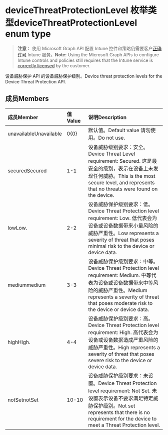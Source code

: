 # <a name="devicethreatprotectionlevel-enum-type"></a><span data-ttu-id="cc147-101">deviceThreatProtectionLevel 枚举类型</span><span class="sxs-lookup"><span data-stu-id="cc147-101">deviceThreatProtectionLevel enum type</span></span>

> <span data-ttu-id="cc147-102">**注意：** 使用 Microsoft Graph API 配置 Intune 控件和策略仍需要客户[正确许可](https://go.microsoft.com/fwlink/?linkid=839381) Intune 服务。</span><span class="sxs-lookup"><span data-stu-id="cc147-102">**Note:** Using the Microsoft Graph APIs to configure Intune controls and policies still requires that the Intune service is [correctly licensed](https://go.microsoft.com/fwlink/?linkid=839381) by the customer.</span></span>

<span data-ttu-id="cc147-103">设备威胁保护 API 的设备威胁保护级别。</span><span class="sxs-lookup"><span data-stu-id="cc147-103">Device threat protection levels for the Device Threat Protection API.</span></span>
## <a name="members"></a><span data-ttu-id="cc147-104">成员</span><span class="sxs-lookup"><span data-stu-id="cc147-104">Members</span></span>
|<span data-ttu-id="cc147-105">成员</span><span class="sxs-lookup"><span data-stu-id="cc147-105">Member</span></span>|<span data-ttu-id="cc147-106">值</span><span class="sxs-lookup"><span data-stu-id="cc147-106">Value</span></span>|<span data-ttu-id="cc147-107">说明</span><span class="sxs-lookup"><span data-stu-id="cc147-107">Description</span></span>|
|:---|:---|:---|
|<span data-ttu-id="cc147-108">unavailable</span><span class="sxs-lookup"><span data-stu-id="cc147-108">Unavailable</span></span>|<span data-ttu-id="cc147-109">0</span><span class="sxs-lookup"><span data-stu-id="cc147-109">{0}</span></span>|<span data-ttu-id="cc147-110"> 默认值。</span><span class="sxs-lookup"><span data-stu-id="cc147-110">Default value</span></span> <span data-ttu-id="cc147-111">请勿使用。</span><span class="sxs-lookup"><span data-stu-id="cc147-111">Do not use.</span></span>|
|<span data-ttu-id="cc147-112">secured</span><span class="sxs-lookup"><span data-stu-id="cc147-112">Secured</span></span>|<span data-ttu-id="cc147-113">1</span><span class="sxs-lookup"><span data-stu-id="cc147-113">-1</span></span>|<span data-ttu-id="cc147-114">设备威胁级别要求：安全。</span><span class="sxs-lookup"><span data-stu-id="cc147-114">Device Threat Level requirement: Secured.</span></span> <span data-ttu-id="cc147-115">这是最安全的级别，表示在设备上未发现任何威胁。</span><span class="sxs-lookup"><span data-stu-id="cc147-115">This is the most secure level, and represents that no threats were found on the device.</span></span>|
|<span data-ttu-id="cc147-116">low</span><span class="sxs-lookup"><span data-stu-id="cc147-116">Low.</span></span>|<span data-ttu-id="cc147-117">2</span><span class="sxs-lookup"><span data-stu-id="cc147-117">-2</span></span>|<span data-ttu-id="cc147-118">设备威胁保护级别要求：低。</span><span class="sxs-lookup"><span data-stu-id="cc147-118">Device Threat Protection level requirement: Low.</span></span> <span data-ttu-id="cc147-119">低代表会为设备或设备数据带来小量风险的威胁严重性。</span><span class="sxs-lookup"><span data-stu-id="cc147-119">Low represents a severity of threat that poses minimal risk to the device or device data.</span></span>|
|<span data-ttu-id="cc147-120">medium</span><span class="sxs-lookup"><span data-stu-id="cc147-120">medium</span></span>|<span data-ttu-id="cc147-121">3</span><span class="sxs-lookup"><span data-stu-id="cc147-121">-3</span></span>|<span data-ttu-id="cc147-122">设备威胁保护级别要求：中等。</span><span class="sxs-lookup"><span data-stu-id="cc147-122">Device Threat Protection level requirement: Medium.</span></span> <span data-ttu-id="cc147-123">中等代表为设备或设备数据带来中等风险的威胁严重性。</span><span class="sxs-lookup"><span data-stu-id="cc147-123">Medium represents a severity of threat that poses moderate risk to the device or device data.</span></span>|
|<span data-ttu-id="cc147-124">high</span><span class="sxs-lookup"><span data-stu-id="cc147-124">High.</span></span>|<span data-ttu-id="cc147-125">4</span><span class="sxs-lookup"><span data-stu-id="cc147-125">-4</span></span>|<span data-ttu-id="cc147-126">设备威胁保护级别要求：高。</span><span class="sxs-lookup"><span data-stu-id="cc147-126">Device Threat Protection level requirement: High.</span></span> <span data-ttu-id="cc147-127">高代表会为设备或设备数据造成严重风险的威胁严重性。</span><span class="sxs-lookup"><span data-stu-id="cc147-127">High represents a severity of threat that poses severe risk to the device or device data.</span></span>|
|<span data-ttu-id="cc147-128">notSet</span><span class="sxs-lookup"><span data-stu-id="cc147-128">notSet</span></span>|<span data-ttu-id="cc147-129">10</span><span class="sxs-lookup"><span data-stu-id="cc147-129">-10</span></span>|<span data-ttu-id="cc147-130">设备威胁保护级别要求：未设置。</span><span class="sxs-lookup"><span data-stu-id="cc147-130">Device Threat Protection level requirement: Not Set.</span></span> <span data-ttu-id="cc147-131">未设置表示设备不要求满足特定威胁保护级别。</span><span class="sxs-lookup"><span data-stu-id="cc147-131">Not set represents that there is no requirement for the device to meet a Threat Protection level.</span></span>|



